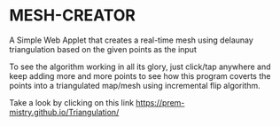 # MESH-CREATOR
A Simple Web Applet that creates a real-time mesh using delaunay triangulation
based on the given points as the input

To see the algorithm working in all its glory, just click/tap anywhere
and keep adding more and more points to see how this program coverts
the points into a triangulated map/mesh using incremental flip algorithm.

Take a look by clicking on this link  https://prem-mistry.github.io/Triangulation/
